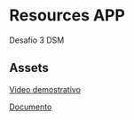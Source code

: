 # Resources APP

Desafio 3 DSM

## Assets

[Video demostrativo](https://drive.google.com/file/d/1WlsTyuPxQV2n5tHMxl6TBbITfC19nlPQ/view?usp=sharing)

[Documento](https://drive.google.com/file/d/1n2DViq8OY7-xvqzkm8VZ9yOw5HkDPdXc/view?usp=sharing)